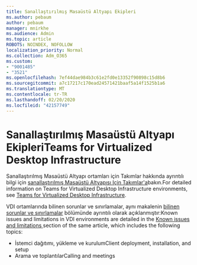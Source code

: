 ```yaml
---
title: Sanallaştırılmış Masaüstü Altyapı Ekipleri
ms.author: pebaum
author: pebaum
manager: mnirkhe
ms.audience: Admin
ms.topic: article
ROBOTS: NOINDEX, NOFOLLOW
localization_priority: Normal
ms.collection: Adm_O365
ms.custom:
- "9001485"
- "3521"
ms.openlocfilehash: 7ef44dae984b3c61e2fd0e13352f90898c15d8b6
ms.sourcegitcommit: a7c17217c170ead24571421baaf5a14f1525b1a6
ms.translationtype: MT
ms.contentlocale: tr-TR
ms.lasthandoff: 02/20/2020
ms.locfileid: "42157749"
---
```

# <a name="teams-for-virtualized-desktop-infrastructure"></a><span data-ttu-id="91192-102">Sanallaştırılmış Masaüstü Altyapı Ekipleri</span><span class="sxs-lookup"><span data-stu-id="91192-102">Teams for Virtualized Desktop Infrastructure</span></span>

<span data-ttu-id="91192-103">Sanallaştırılmış Masaüstü Altyapı ortamları için Takımlar hakkında ayrıntılı bilgi için [sanallaştırılmış Masaüstü Altyapısı Için Takımlar'a](https://docs.microsoft.com/en-us/microsoftteams/teams-for-vdi)bakın.</span><span class="sxs-lookup"><span data-stu-id="91192-103">For detailed information on Teams for Virtualized Desktop Infrastructure environments, see [Teams for Virtualized Desktop Infrastructure](https://docs.microsoft.com/en-us/microsoftteams/teams-for-vdi).</span></span>

<span data-ttu-id="91192-104">VDI ortamlarında bilinen sorunlar ve sınırlamalar, aynı makalenin [bilinen sorunlar ve sınırlamalar](https://docs.microsoft.com/en-us/microsoftteams/teams-for-vdi#known-issues-and-limitations) bölümünde ayrıntılı olarak açıklanmıştır:</span><span class="sxs-lookup"><span data-stu-id="91192-104">Known issues and limitations in VDI environments are detailed in the [Known issues and limitations ](https://docs.microsoft.com/en-us/microsoftteams/teams-for-vdi#known-issues-and-limitations) section of the same article, which includes the following topics:</span></span>
 - <span data-ttu-id="91192-105">İstemci dağıtımı, yükleme ve kurulum</span><span class="sxs-lookup"><span data-stu-id="91192-105">Client deployment, installation, and setup</span></span>
 - <span data-ttu-id="91192-106">Arama ve toplantılar</span><span class="sxs-lookup"><span data-stu-id="91192-106">Calling and meetings</span></span>